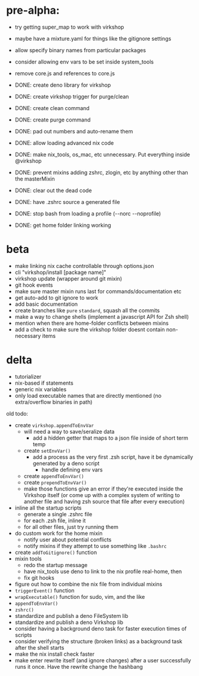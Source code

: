 
# pre-alpha:
- try getting super_map to work with virkshop

- maybe have a mixture.yaml for things like the gitignore settings
- allow specify binary names from particular packages
- consider allowing env vars to be set inside system_tools
- remove core.js and references to core.js

- DONE: create deno library for virkshop
- DONE: create virkshop trigger for purge/clean
- DONE: create clean command
- DONE: create purge command

- DONE: pad out numbers and auto-rename them
- DONE: allow loading advanced nix code
- DONE: make nix_tools, os_mac, etc unnecessary. Put everything inside @virkshop
- DONE: prevent mixins adding zshrc, zlogin, etc by anything other than the masterMixin
- DONE: clear out the dead code
- DONE: have .zshrc source a generated file
- DONE: stop bash from loading a profile (--norc --noprofile)
- DONE: get home folder linking working

# beta
- make linking nix cache controllable through options.json
- cli "virkshop/install [package name]"
- virkshop update (wrapper around git mixin)
- git hook events
- make sure master mixin runs last for commands/documentation etc
- get auto-add to git ignore to work
- add basic documentation
- create branches like `pure` `standard`, squash all the commits
- make a way to change shells (implement a javascript API for Zsh shell)
- mention when there are home-folder conflicts between mixins
- add a check to make sure the virkshop folder doesnt contain non-necessary items

# delta
- tutorializer
- nix-based if statements
- generic nix variables
- only load executable names that are directly mentioned (no extra/overflow binaries in path)

old todo:
- create `virkshop.appendToEnvVar`
    - will need a way to save/seralize data
        - add a hidden getter that maps to a json file inside of short term temp
    - create `setEnvVar()`
        - add a process as the very first .zsh script, have it be dynamically generated by a deno script
            - handle defining env vars
    - create `appendToEnvVar()`
    - create `prependToEnvVar()`
    - make those functions give an error if they're executed inside the Virkshop itself (or come up with a complex system of writing to another file and having zsh source that file after every execution)
- inline all the startup scripts
    - generate a single .zshrc file
    - for each .zsh file, inline it
    - for all other files, just try running them
- do custom work for the home mixin
    - notify user about potential conflicts
    - notify mixins if they attempt to use something like `.bashrc`
- create `addToGitignore()` function
- mixin tools
    - redo the startup message
    - have nix_tools use deno to link to the nix profile real-home, then 
    - fix git hooks
- figure out how to combine the nix file from individual mixins
- `triggerEvent()` function
- `wrapExecutable()` function for sudo, vim, and the like
- `appendToEnvVar()`
- `zshrc()`
- standardize and publish a deno FileSystem lib
- standardize and publish a deno Virkshop lib
- consider having a background deno task for faster execution times of scripts
- consider verifying the structure (broken links) as a background task after the shell starts
- make the nix install check faster
- make enter rewrite itself (and ignore changes) after a user successfully runs it once. Have the rewrite change the hashbang